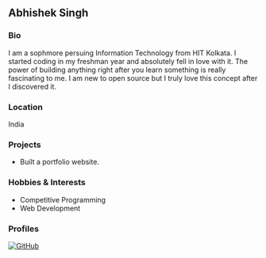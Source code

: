 ## Abhishek Singh

### Bio
I am a sophmore persuing Information Technology from HIT Kolkata. I started coding in my freshman year and absolutely fell in love with it. The power of building anything right after you learn something is really fascinating to me. I am new to open source but I truly love this concept after I discovered it. 
 
### Location
India

### Projects
- Built a portfolio website.

### Hobbies & Interests
- Competitive Programming
- Web Development

### Profiles
[![GitHub][github-img]](https://github.com/Amitdutta7)   

<!-- Don't edit the below 2 lines -->
[twitter-img]: https://i.imgur.com/wWzX9uB.png
[github-img]: https://i.imgur.com/9I6NRUm.png